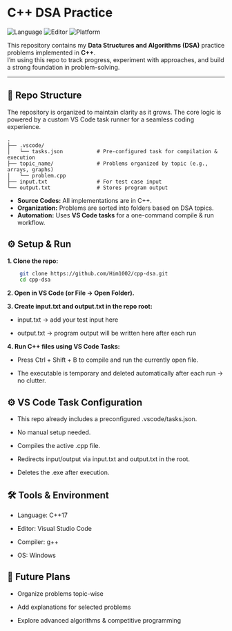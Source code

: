 #  C++ DSA Practice 

![Language](https://img.shields.io/badge/language-C%2B%2B17-blue)
![Editor](https://img.shields.io/badge/editor-VS%20Code-blueviolet)
![Platform](https://img.shields.io/badge/platform-Windows-lightgrey)     

This repository contains my **Data Structures and Algorithms (DSA)** practice problems implemented in **C++**.  
I’m using this repo to track progress, experiment with approaches, and build a strong foundation in problem-solving.  

---

## 📂 Repo Structure

The repository is organized to maintain clarity as it grows. The core logic is powered by a custom VS Code task runner for a seamless coding experience.

```text
.
├── .vscode/
│   └── tasks.json           # Pre-configured task for compilation & execution
├── topic_name/              # Problems organized by topic (e.g., arrays, graphs)
│   └── problem.cpp         
├── input.txt                # For test case input
└── output.txt               # Stores program output
```

-   **Source Codes:** All implementations are in C++.
-   **Organization:** Problems are sorted into folders based on DSA topics.
-   **Automation:** Uses **VS Code tasks** for a one-command compile & run workflow.

## ⚙️ Setup & Run

**1️.  Clone the repo:**
```bash
    git clone https://github.com/Him1002/cpp-dsa.git
    cd cpp-dsa
```

**2️. Open in VS Code (or File → Open Folder).**

**3️. Create input.txt and output.txt in the repo root:**
-   input.txt → add your test input here

-   output.txt → program output will be written here after each run

**4️. Run C++ files using VS Code Tasks:**

-   Press Ctrl + Shift + B to compile and run the currently open file.

-   The executable is temporary and deleted automatically after each run → no clutter.

## ⚙️ VS Code Task Configuration

-   This repo already includes a preconfigured .vscode/tasks.json.

-   No manual setup needed.

-   Compiles the active .cpp file.

-   Redirects input/output via input.txt and output.txt in the root.

-   Deletes the .exe after execution.

## 🛠 Tools & Environment

-   Language: C++17

-   Editor: Visual Studio Code

-   Compiler: g++

-   OS: Windows

## 📌 Future Plans

-   Organize problems topic-wise

-   Add explanations for selected problems

-   Explore advanced algorithms & competitive programming
